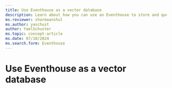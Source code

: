 ```yaml
---
title: Use Eventhouse as a vector database
description: Learn about how you can use an Eventhouse to store and query vector data in Real-Time Intelligence.
ms.reviewer: sharmaanshul
ms.author: yaschust
author: YaelSchuster
ms.topic: concept-article
ms.date: 07/18/2024
ms.search.form: Eventhouse
---
```

# Use Eventhouse as a vector database